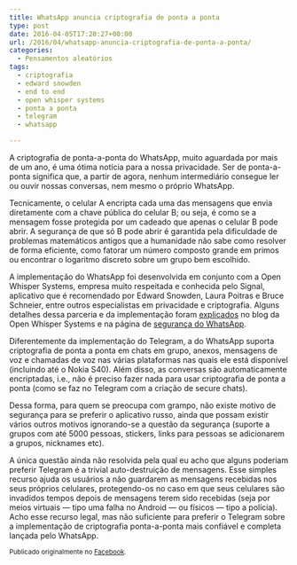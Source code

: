 ```yaml
---
title: WhatsApp anuncia criptografia de ponta a ponta
type: post
date: 2016-04-05T17:20:27+00:00
url: /2016/04/whatsapp-anuncia-criptografia-de-ponta-a-ponta/
categories:
  - Pensamentos aleatórios
tags:
  - criptografia
  - edward snowden
  - end to end
  - open whisper systems
  - ponta a ponta
  - telegram
  - whatsapp

---
```

A criptografia de ponta-a-ponta do WhatsApp, muito aguardada por mais de um ano, é uma ótima notícia para a nossa privacidade. Ser de ponta-a-ponta significa que, a partir de agora, nenhum intermediário consegue ler ou ouvir nossas conversas, nem mesmo o próprio WhatsApp.

Tecnicamente, o celular A encripta cada uma das mensagens que envia diretamente com a chave pública do celular B; ou seja, é como se a mensagem fosse protegida por um cadeado que apenas o celular B pode abrir. A segurança de que só B pode abrir é garantida pela dificuldade de problemas matemáticos antigos que a humanidade não sabe como resolver de forma eficiente, como fatorar um número composto grande em primos ou encontrar o logaritmo discreto sobre um grupo bem escolhido.

A implementação do WhatsApp foi desenvolvida em conjunto com a Open Whisper Systems, empresa muito respeitada e conhecida pelo Signal, aplicativo que é recomendado por Edward Snowden, Laura Poitras e Bruce Schneier, entre outros especialistas em privacidade e criptografia. Alguns detalhes dessa parceria e da implementação foram [explicados][1] no blog da Open Whisper Systems e na página de [segurança do WhatsApp][2].

Diferentemente da implementação do Telegram, a do WhatsApp suporta criptografia de ponta a ponta em chats em grupo, anexos, mensagens de voz e chamadas de voz nas várias plataformas nas quais ele está disponível (incluindo até o Nokia S40). Além disso, as conversas são automaticamente encriptadas, i.e., não é preciso fazer nada para usar criptografia de ponta a ponta (como se faz no Telegram com a criação de secure chats).

Dessa forma, para quem se preocupa com grampo, não existe motivo de segurança para se preferir o aplicativo russo, ainda que possam existir vários outros motivos ignorando-se a questão da segurança (suporte a grupos com até 5000 pessoas, stickers, links para pessoas se adicionarem a grupos, nicknames etc).

A única questão ainda não resolvida pela qual eu acho que alguns poderiam preferir Telegram é a trivial auto-destruição de mensagens. Esse simples recurso ajuda os usuários a não guardarem as mensagens recebidas nos seus próprios celulares, protegendo-os no caso em que seus celulares são invadidos tempos depois de mensagens terem sido recebidas (seja por meios virtuais — tipo uma falha no Android — ou físicos — tipo a polícia). Acho esse recurso legal, mas não suficiente para preferir o Telegram sobre a implementação de criptografia ponta-a-ponta mais confiável e completa lançada pelo WhatsApp.

<small>Publicado originalmente no <a href="https://www.facebook.com/timadeira/posts/10209199118593847">Facebook</a>.</small>

 [1]: https://whispersystems.org/blog/whatsapp-complete/
 [2]: https://www.whatsapp.com/security/
